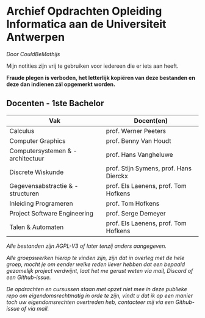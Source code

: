 # Archief Opdrachten Opleiding Informatica aan de Universiteit Antwerpen
_Door CouldBeMathijs_

Mijn notities zijn vrij te gebruiken voor iedereen die er iets aan heeft.

**Fraude plegen is verboden, het letterlijk kopiëren van deze bestanden en deze dan indienen zál opgemerkt worden.**

## Docenten - 1ste Bachelor

| Vak                                 | Docent(en)                                      |
|-------------------------------------|-------------------------------------------------|
| Calculus                            | prof. Werner Peeters                            |
| Computer Graphics                   | prof. Benny Van Houdt                           |
| Computersystemen & -architectuur    | prof. Hans Vangheluwe                           |
| Discrete Wiskunde                   | prof. Stijn Symens, prof. Hans Dierckx          |
| Gegevensabstractie & -structuren    | prof. Els Laenens, prof. Tom Hofkens            |
| Inleiding Programeren               | prof. Tom Hofkens                               |
| Project Software Engineering        | prof. Serge Demeyer                             |
| Talen & Automaten                   | prof. Els Laenens, prof. Tom Hofkens            |


_Alle bestanden zijn AGPL-V3 of later tenzij anders aangegeven._

_Alle groepswerken hierop te vinden zijn, zijn dat in overleg met de hele groep, mocht je om eender welke reden liever hebben dat een bepaald gezamelijk project verdwijnt, laat het me gerust weten via mail, Discord of een Github-issue._

_De opdrachten en cursussen staan met opzet niet mee in deze publieke repo om eigendomsrechtmatig in orde te zijn, vindt u dat ik op een manier toch uw eigendomsrechten overtreden heb, contacteer mij via een Github-issue of via mail._
